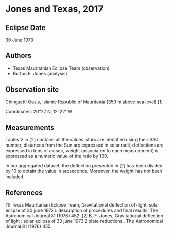 # Jones and Texas, 2017 #

## Eclipse Date ##

30 June 1973

## Authors ##

* Texas Mauritanian Eclipse Team (observation)
* Burton F. Jones (analysis)

## Observation site ##

Chinguetti Oasis, Islamic Republic of Mauritania (350 m above sea level) [1]

Coordinates: 20°27 N, 12°22' W

## Measurements

Tables V in [2] contains all the values: stars are identified using their SAO number, distances from the Sun are expressed in solar radii, deflections are expressed in tens of arcsec, weight (associated to each measurement) is expressed as a numeric value of the ratio by 100.

In our aggregated dataset, the deflection presented in [2] has been divided by 10 to obtain the value in arcseconds. Moreover, the weight has not been included.

## References ##
[1] Texas Mauritanian Eclipse Team, Gravitational deflection of-light: solar eclipse of 30 june 1973 i.
description of procedures and final results, The Astronomical Journal 81 (1976) 452.
[2] B. F. Jones, Gravitational deflection of light : solar eclipse of 30 june 1973.2 plate reductions., The
Astronomical Journal 81 (1976) 455.
